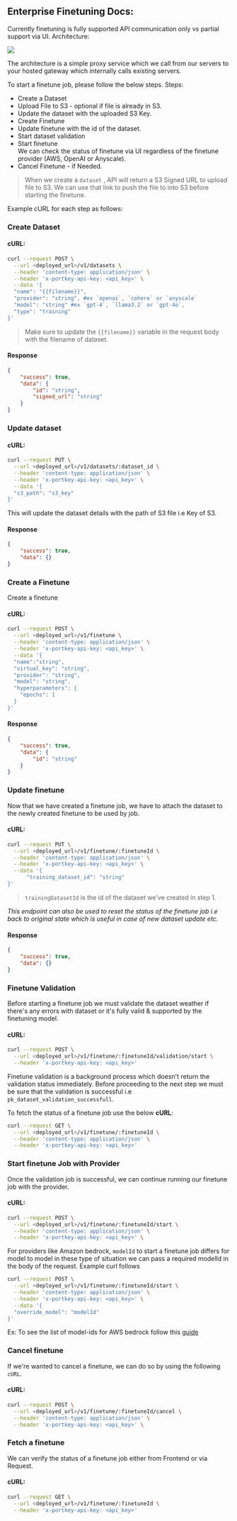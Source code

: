 
## Enterprise Finetuning Docs:
Currently finetuning is fully supported API communication only vs partial support via UI.
Architecture:

![](https://lh7-rt.googleusercontent.com/docsz/AD_4nXffbhrnjyEjpmgafZtZ2qZVM55G6yCRB8FHf5BbbJAa-XTM4km6mfip2OnpZ5Ts-373avnjqMONLhaJOuQpDL-3pAPx7viYRrq1W-KJicd_OIu_0tJ1aDXAnPo_NjL6h7Jd0CuhmTqMcWKOE_FoGoYzsROg?key=GSWy0RPh6CRcV4iKuzA0zQ)

The architecture is a simple proxy service which we call from our servers to your hosted gateway which internally calls existing servers.

To start a finetune job, please follow the below steps.
Steps:
-   Create a Dataset
-   Upload File to S3 - optional if file is already in S3.
-   Update the dataset with the uploaded S3 Key.
-   Create Finetune
-   Update finetune with the id of the dataset.
-   Start dataset validation
-   Start finetune  
We can check the status of finetune via UI regardless of the finetune provider (AWS, OpenAI or Anyscale).
-   Cancel Finetune - if Needed.


> When we create a `dataset` , API will return a S3 Signed URL to upload file to S3. We can use that link to push the file to into S3 before starting the finetune.

Example cURL for each step as follows:
### Create Dataset
#### cURL:

```bash
curl --request POST \
  --url <deployed_url>/v1/datasets \
  --header 'content-type: application/json' \
  --header 'x-portkey-api-key: <api_key>' \
  --data '{
  "name": "{{filename}}",
  "provider": "string", #ex `openai`, `cohere` or `anyscale`
  "model": "string" #ex `gpt-4`, `llama3.2` or `gpt-4o`,
  "type": "training"
}'
```

> Make sure to update the `{{filename}}` variable in the request body with the filename of dataset.

#### Response
```json
{
	"success": true,
	"data": {
		"id": "string",
		"signed_url": "string"
	}
}
```

### Update dataset

#### cURL:
```bash
curl --request PUT \
  --url <deployed_url>/v1/datasets/:dataset_id \
  --header 'content-type: application/json' \
  --header 'x-portkey-api-key: <api_key>' \
  --data '{
  "s3_path": "s3_key" 
}'
```

This will update the dataset details with the path of S3 file i.e Key of S3.

#### Response
```json
{
	"success": true,
	"data": {}
}
```

### Create a Finetune
Create a finetune

#### cURL:
```bash
curl --request POST \
  --url <deployed_url>/v1/finetune \
  --header 'content-type: application/json' \
  --header 'x-portkey-api-key: <api_key>' \
  --data '{
  "name":"string",
  "virtual_key": "string",
  "provider": "string",
  "model": "string",
  "hyperparameters": {
    "epochs": 1
  }
}'
```

#### Response
```json
{
	"success": true,
	"data": {
		"id": "string"
	}
}
```

### Update finetune
Now that we have created a finetune job, we have to attach the dataset to the newly created finetune to be used by job.

#### cURL:
```bash
curl --request PUT \
  --url <deployed_url>/v1/finetune/:finetuneId \
  --header 'content-type: application/json' \
  --header 'x-portkey-api-key: <api_key>' \
  --data '{
      "training_dataset_id": "string"
}'
```

> `trainingDatasetId` is the id of the dataset we've created in step 1.

_This endpoint can also be used to reset the status of the finetune job i.e back to original state which is useful in case of new dataset update etc._

#### Response
```json
{
	"success": true,
	"data": {}
}
```

### Finetune Validation
Before starting a finetune job we must validate the dataset weather if there's any errors with dataset or it's fully valid & supported by the finetuning model.

#### cURL:
```bash
curl --request POST \
  --url <deployed_url>/v1/finetune/:finetuneId/validation/start \
  --header 'x-portkey-api-key: <api_key>'
```

Finetune validation is a background process which doesn't return the validation status immediately. Before proceeding to the next step we must be sure that the validation is successful i.e `pk_dataset_validation_successfull`.

To fetch the status of a finetune job use the below **cURL**:

```bash
curl --request GET \
  --url <deployed_url>/v1/finetune/:finetuneId \
  --header 'content-type: application/json' \
  --header 'x-portkey-api-key: <api_key>'
```

### Start finetune Job with Provider
Once the validation job is successful, we can continue running our finetune job with the provider.

#### cURL:
```bash
curl --request POST \
  --url <deployed_url>/v1/finetune/:finetuneId/start \
  --header 'content-type: application/json' \
  --header 'x-portkey-api-key: <api_key>' \
```

For providers like Amazon bedrock, `modelId` to start a finetune job differs for model to model in these type of situation we can pass a required modelId in the body of the request. Example curl follows

```bash
curl --request POST \
  --url <deployed_url>/v1/finetune/:finetuneId/start \
  --header 'content-type: application/json' \
  --header 'x-portkey-api-key: <api_key>' \
  --data '{
  "override_model": "modelId"
}'
```

Ex: To see the list of model-ids for AWS bedrock follow this [guide](https://docs.aws.amazon.com/bedrock/latest/userguide/model-ids.html#prov-throughput-models) 

### Cancel finetune
If we're wanted to cancel a finetune, we can do so by using the following `cURL`.

#### cURL:

```bash
curl --request POST \
  --url <deployed_url>/v1/finetune/:finetuneId/cancel \
  --header 'content-type: application/json' \
  --header 'x-portkey-api-key: <api_key>' \
```

### Fetch a finetune
We can verify the status of a finetune job either from Frontend or via Request.

#### cURL:
```bash
curl --request GET \
  --url <deployed_url>/v1/finetune/:finetuneId \
  --header 'x-portkey-api-key: <api_key>'
```
